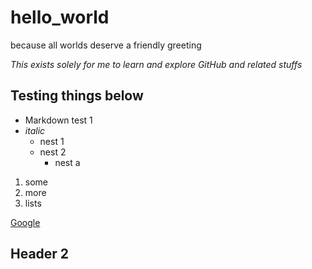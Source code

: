 # hello_world
because all worlds deserve a friendly greeting

*This exists solely for me to learn and explore GitHub and related stuffs*

## Testing things below

- Markdown test 1
- *italic*
  - nest 1
  - nest 2
    - nest a

1. some
2. more
3. lists

[Google](https://google.com)

## Header 2
